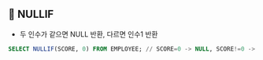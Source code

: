 ## 🌈 NULLIF

- 두 인수가 같으면 NULL 반환, 다르면 인수1 반환

```sql
SELECT NULLIF(SCORE, 0) FROM EMPLOYEE; // SCORE=0 -> NULL, SCORE!=0 -> SCORE값
```